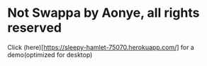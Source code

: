 # Not Swappa by Aonye, all rights reserved

Click (here)[https://sleepy-hamlet-75070.herokuapp.com/] for a demo(optimized for desktop)